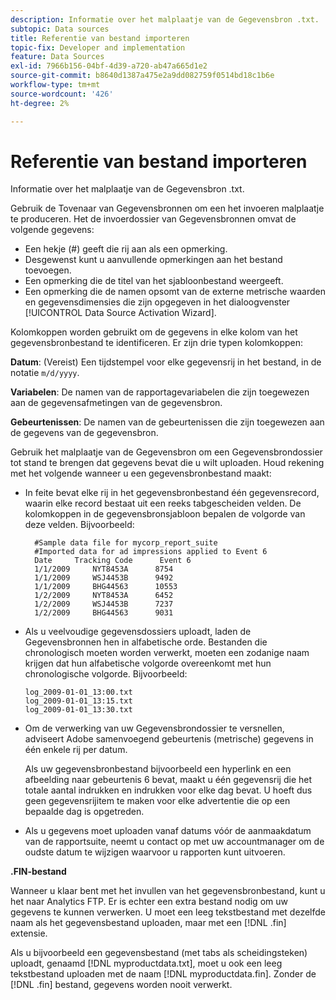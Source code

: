 ```yaml
---
description: Informatie over het malplaatje van de Gegevensbron .txt.
subtopic: Data sources
title: Referentie van bestand importeren
topic-fix: Developer and implementation
feature: Data Sources
exl-id: 7966b156-04bf-4d39-a720-ab47a665d1e2
source-git-commit: b8640d1387a475e2a9dd082759f0514bd18c1b6e
workflow-type: tm+mt
source-wordcount: '426'
ht-degree: 2%

---
```


# Referentie van bestand importeren

Informatie over het malplaatje van de Gegevensbron .txt.

Gebruik de Tovenaar van Gegevensbronnen om een het invoeren malplaatje te produceren. Het de invoerdossier van Gegevensbronnen omvat de volgende gegevens:

* Een hekje (#) geeft die rij aan als een opmerking.
* Desgewenst kunt u aanvullende opmerkingen aan het bestand toevoegen.
* Een opmerking die de titel van het sjabloonbestand weergeeft.
* Een opmerking die de namen opsomt van de externe metrische waarden en gegevensdimensies die zijn opgegeven in het dialoogvenster [!UICONTROL Data Source Activation Wizard].

Kolomkoppen worden gebruikt om de gegevens in elke kolom van het gegevensbronbestand te identificeren. Er zijn drie typen kolomkoppen:

**Datum**: (Vereist) Een tijdstempel voor elke gegevensrij in het bestand, in de notatie `m/d/yyyy`.

**Variabelen**: De namen van de rapportagevariabelen die zijn toegewezen aan de gegevensafmetingen van de gegevensbron.

**Gebeurtenissen**: De namen van de gebeurtenissen die zijn toegewezen aan de gegevens van de gegevensbron.

Gebruik het malplaatje van de Gegevensbron om een Gegevensbrondossier tot stand te brengen dat gegevens bevat die u wilt uploaden. Houd rekening met het volgende wanneer u een gegevensbronbestand maakt:

* In feite bevat elke rij in het gegevensbronbestand één gegevensrecord, waarin elke record bestaat uit een reeks tabgescheiden velden. De kolomkoppen in de gegevensbronsjabloon bepalen de volgorde van deze velden. Bijvoorbeeld:

   ```
     #Sample data file for mycorp_report_suite 
     #Imported data for ad impressions applied to Event 6
     Date     Tracking Code      Event 6 
     1/1/2009     NYT8453A      8754
     1/1/2009     WSJ4453B      9492
     1/1/2009     BHG44563      10553
     1/2/2009     NYT8453A      6452
     1/2/2009     WSJ4453B      7237
     1/2/2009     BHG44563      9031
   ```

* Als u veelvoudige gegevensdossiers uploadt, laden de Gegevensbronnen hen in alfabetische orde. Bestanden die chronologisch moeten worden verwerkt, moeten een zodanige naam krijgen dat hun alfabetische volgorde overeenkomt met hun chronologische volgorde. Bijvoorbeeld:

   ```
   log_2009-01-01_13:00.txt
   log_2009-01-01_13:15.txt
   log_2009-01-01_13:30.txt
   ```

* Om de verwerking van uw Gegevensbrondossier te versnellen, adviseert Adobe samenvoegend gebeurtenis (metrische) gegevens in één enkele rij per datum.

   Als uw gegevensbronbestand bijvoorbeeld een hyperlink en een afbeelding naar gebeurtenis 6 bevat, maakt u één gegevensrij die het totale aantal indrukken en indrukken voor elke dag bevat. U hoeft dus geen gegevensrijitem te maken voor elke advertentie die op een bepaalde dag is opgetreden.
* Als u gegevens moet uploaden vanaf datums vóór de aanmaakdatum van de rapportsuite, neemt u contact op met uw accountmanager om de oudste datum te wijzigen waarvoor u rapporten kunt uitvoeren.

**.FIN-bestand**

Wanneer u klaar bent met het invullen van het gegevensbronbestand, kunt u het naar Analytics FTP. Er is echter een extra bestand nodig om uw gegevens te kunnen verwerken. U moet een leeg tekstbestand met dezelfde naam als het gegevensbestand uploaden, maar met een [!DNL .fin] extensie.

Als u bijvoorbeeld een gegevensbestand (met tabs als scheidingsteken) uploadt, genaamd [!DNL myproductdata.txt], moet u ook een leeg tekstbestand uploaden met de naam [!DNL myproductdata.fin]. Zonder de [!DNL .fin] bestand, gegevens worden nooit verwerkt.
